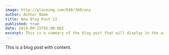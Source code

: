 ```yaml
---
image: http://placeimg.com/640/360/any
author: Author Name
title: New Blog Post 13
published: true
date: 2019-09-15T05:00:00Z
excerpt: This is a summary of the blog post that will display in the article list.
---
```


This is a blog post with content.